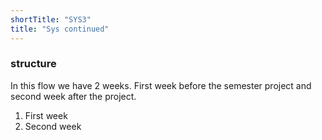 ```yaml
---
shortTitle: "SYS3"
title: "Sys continued"
---
```


### structure

In this flow we have 2 weeks. First week before the semester project and second week after the project.

1.  First week
2.  Second week
